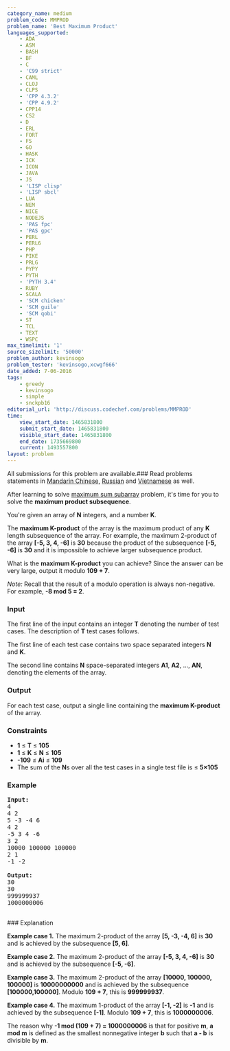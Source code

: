 ```yaml
---
category_name: medium
problem_code: MMPROD
problem_name: 'Best Maximum Product'
languages_supported:
    - ADA
    - ASM
    - BASH
    - BF
    - C
    - 'C99 strict'
    - CAML
    - CLOJ
    - CLPS
    - 'CPP 4.3.2'
    - 'CPP 4.9.2'
    - CPP14
    - CS2
    - D
    - ERL
    - FORT
    - FS
    - GO
    - HASK
    - ICK
    - ICON
    - JAVA
    - JS
    - 'LISP clisp'
    - 'LISP sbcl'
    - LUA
    - NEM
    - NICE
    - NODEJS
    - 'PAS fpc'
    - 'PAS gpc'
    - PERL
    - PERL6
    - PHP
    - PIKE
    - PRLG
    - PYPY
    - PYTH
    - 'PYTH 3.4'
    - RUBY
    - SCALA
    - 'SCM chicken'
    - 'SCM guile'
    - 'SCM qobi'
    - ST
    - TCL
    - TEXT
    - WSPC
max_timelimit: '1'
source_sizelimit: '50000'
problem_author: kevinsogo
problem_tester: 'kevinsogo,xcwgf666'
date_added: 7-06-2016
tags:
    - greedy
    - kevinsogo
    - simple
    - snckpb16
editorial_url: 'http://discuss.codechef.com/problems/MMPROD'
time:
    view_start_date: 1465831800
    submit_start_date: 1465831800
    visible_start_date: 1465831800
    end_date: 1735669800
    current: 1493557800
layout: problem
---
```

All submissions for this problem are available.###  Read problems statements in [Mandarin Chinese](http://www.codechef.com/download/translated/SNCKPB16/mandarin/MMPROD.pdf), [Russian](http://www.codechef.com/download/translated/SNCKPB16/russian/MMPROD.pdf) and [Vietnamese](http://www.codechef.com/download/translated/SNCKPB16/vietnamese/MMPROD.pdf) as well.

After learning to solve [maximum sum subarray](https://www.codechef.com/problems/MMSUM/) problem, it's time for you to solve the **maximum product subsequence**.

You're given an array of **N** integers, and a number **K**.

The **maximum K-product** of the array is the maximum product of any **K** length subsequence of the array. For example, the maximum 2-product of the array **\[-5, 3, 4, -6\]** is **30** because the product of the subsequence **\[-5, -6\]** is **30** and it is impossible to achieve larger subsequence product.

What is the **maximum **K**-product** you can achieve? Since the answer can be very large, output it modulo **109 + 7**.

_Note:_ Recall that the result of a modulo operation is always non-negative. For example, **-8 mod 5 = 2**.

### Input

The first line of the input contains an integer **T** denoting the number of test cases. The description of **T** test cases follows.

The first line of each test case contains two space separated integers **N** and **K**.

The second line contains **N** space-separated integers **A1**, **A2**, ..., **AN**, denoting the elements of the array.

### Output

For each test case, output a single line containing the **maximum K-product** of the array.

### Constraints

- **1** ≤ **T** ≤ **105**
- **1** ≤ **K** ≤ **N** ≤ **105**
- **-109** ≤ **Ai** ≤ **109**
- The sum of the **N**s over all the test cases in a single test file is ≤ **5×105**

### Example

<pre><b>Input:</b>
<tt>4
4 2
5 -3 -4 6
4 2
-5 3 4 -6
3 2
10000 100000 100000
2 1
-1 -2</tt>

<b>Output:</b>
<tt>30
30
999999937
1000000006</tt>

</pre>### Explanation
**Example case 1.** The maximum 2-product of the array **\[5, -3, -4, 6\]** is **30** and is achieved by the subsequence **\[5, 6\]**.

**Example case 2.** The maximum 2-product of the array **\[-5, 3, 4, -6\]** is **30** and is achieved by the subsequence **\[-5, -6\]**.

**Example case 3.** The maximum 2-product of the array **\[10000, 100000, 100000\]** is **10000000000** and is achieved by the subsequence **\[100000,100000\]**. Modulo **109 + 7**, this is **999999937**.

**Example case 4.** The maximum 1-product of the array **\[-1, -2\]** is **-1** and is achieved by the subsequence **\[-1\]**. Modulo **109 + 7**, this is **1000000006**.

The reason why **-1 mod (109 + 7) = 1000000006** is that for positive **m**, **a mod m** is defined as the smallest nonnegative integer **b** such that **a - b** is divisible by **m**.
